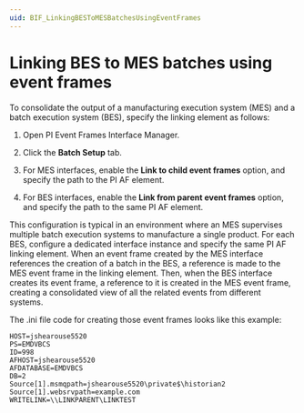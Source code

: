 ```yaml
---
uid: BIF_LinkingBESToMESBatchesUsingEventFrames
---
```


# Linking BES to MES batches using event frames

<!-- Customized for FactoryTalk. Commenteded out DeltaV content -->

To consolidate the output of a manufacturing execution system (MES) and a batch execution system (BES), specify the linking element as follows:

1. Open PI Event Frames Interface Manager.

2. Click the **Batch Setup** tab.

3. For MES interfaces, enable the **Link to child event frames** option, and specify the path to the PI AF element.

4. For BES interfaces, enable the **Link from parent event frames** option, and specify the path to the same PI AF element.

This configuration is typical in an environment where an MES supervises multiple batch execution systems to manufacture a single product. For each BES, configure a dedicated interface instance and specify the same PI AF linking element. When an event frame created by the MES interface references the creation of a batch in the BES, a reference is made to the MES event frame in the linking element. Then, when the BES interface creates its event frame, a reference to it is created in the MES event frame, creating a consolidated view of all the related events from different systems.

<!-- For example, the following figure illustrates an event frame created based on a batch from an Emerson DeltaV batch execution system. This event frame is referenced in an event frame created by a Werum PAS-X MES. Other batch interface instances that are configured to use the same linking element create references to their batches under the same link.

![how interfaces process batch event data](../../images/how-interfaces-process-batch-event-data.png) 

-->

The .ini file code for creating those event frames looks like this example:

```text
HOST=jshearouse5520
PS=EMDVBCS
ID=998
AFHOST=jshearouse5520
AFDATABASE=EMDVBCS
DB=2
Source[1].msmqpath=jshearouse5520\private$\historian2
Source[1].websrvpath=example.com
WRITELINK=\\LINKPARENT\LINKTEST
```

